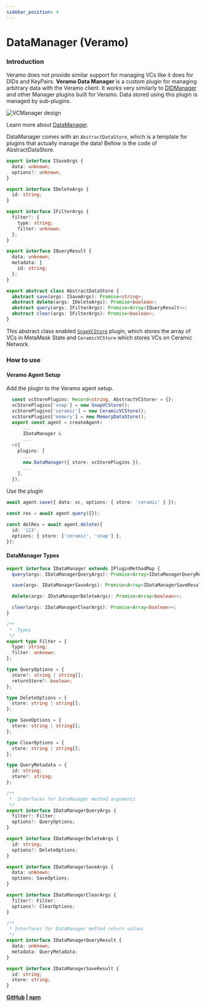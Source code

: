```yaml
---
sidebar_position: 4
---
```


# DataManager (Veramo)

### Introduction

Veramo does not provide similar support for managing VCs like it does for DIDs and KeyPairs. **Veramo Data Manager** is a custom plugin for managing arbitrary data with the Veramo client. It works very similarly to [DIDManager](https://github.com/uport-project/veramo/tree/next/packages/did-manager) and other Manager plugins built for Veramo. Data stored using this plugin is managed by sub-plugins.

![VCManager design](https://user-images.githubusercontent.com/69682837/201887288-e666d565-fc2c-4160-ac85-a98e790eeced.png)

Learn more about [DataManager](https://github.com/uport-project/veramo/issues/1058).

DataManager comes with an `AbstractDataStore`, which is a template for plugins that actually manage the data! Bellow is the code of AbstractDataStore.

```typescript
export interface ISaveArgs {
  data: unknown;
  options?: unknown;
}

export interface IDeleteArgs {
  id: string;
}

export interface IFilterArgs {
  filter?: {
    type: string;
    filter: unknown;
  };
}

export interface IQueryResult {
  data: unknown;
  metadata: {
    id: string;
  };
}

export abstract class AbstractDataStore {
  abstract save(args: ISaveArgs): Promise<string>;
  abstract delete(args: IDeleteArgs): Promise<boolean>;
  abstract query(args: IFilterArgs): Promise<Array<IQueryResult>>;
  abstract clear(args: IFilterArgs): Promise<boolean>;
}
```

This abstract class enabled [`SnapVCStore`](../masca/architecture.md) plugin, which stores the array of VCs in MetaMask State and `CeramicVCStore` which stores VCs on Ceramic Network.

### How to use

#### Veramo Agent Setup

Add the plugin to the Veramo agent setup.

```typescript
  const vcStorePlugins: Record<string, AbstractVCStore> = {};
  vcStorePlugins['snap'] = new SnapVCStore();
  vcStorePlugins['ceramic'] = new CeramicVCStore();
  vcStorePlugins['memory'] = new MemoryDataStore();
  export const agent = createAgent<
      ...
      IDataManager &
      ...
  >({
    plugins: [
      ...
      new DataManager({ store: vcStorePlugins }),
      ...
    ],
  });
```

Use the plugin

```typescript
await agent.save({ data: vc, options: { store: 'ceramic' } });

const res = await agent.query({});

const delRes = await agent.delete({
  id: '123',
  options: { store: ['ceramic', 'snap'] },
});
```

#### DataManager Types

```typescript
export interface IDataManager extends IPluginMethodMap {
  query(args: IDataManagerQueryArgs): Promise<Array<IDataManagerQueryResult>>;

  save(args: IDataManagerSaveArgs): Promise<Array<IDataManagerSaveResult>>;

  delete(args: IDataManagerDeleteArgs): Promise<Array<boolean>>;

  clear(args: IDataManagerClearArgs): Promise<Array<boolean>>;
}

/**
 *  Types
 */
export type Filter = {
  type: string;
  filter: unknown;
};

type QueryOptions = {
  store?: string | string[];
  returnStore?: boolean;
};

type DeleteOptions = {
  store: string | string[];
};

type SaveOptions = {
  store: string | string[];
};

type ClearOptions = {
  store: string | string[];
};

type QueryMetadata = {
  id: string;
  store?: string;
};

/**
 *  Interfaces for DataManager method arguments
 */
export interface IDataManagerQueryArgs {
  filter?: Filter;
  options?: QueryOptions;
}

export interface IDataManagerDeleteArgs {
  id: string;
  options?: DeleteOptions;
}

export interface IDataManagerSaveArgs {
  data: unknown;
  options: SaveOptions;
}

export interface IDataManagerClearArgs {
  filter?: Filter;
  options?: ClearOptions;
}

/**
 * Interfaces for DataManager method return values
 */
export interface IDataManagerQueryResult {
  data: unknown;
  metadata: QueryMetadata;
}

export interface IDataManagerSaveResult {
  id: string;
  store: string;
}
```

**[GitHub](https://github.com/blockchain-lab-um/ssi-snap/tree/master/packages/vcmanager) |
[npm](https://www.npmjs.com/package/@blockchain-lab-um/veramo-vc-manager)**

